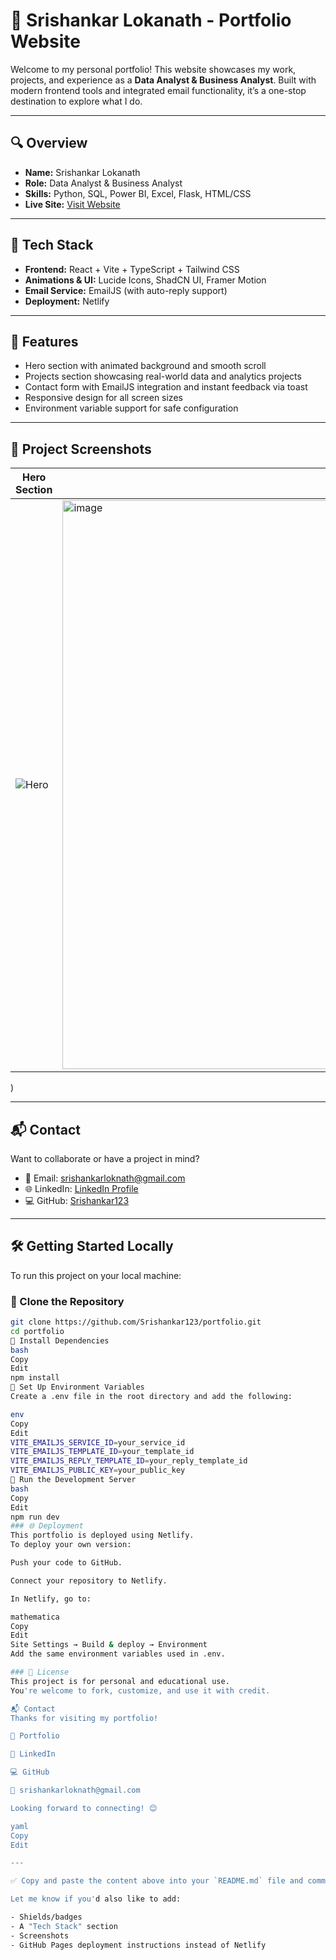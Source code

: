 # 💼 Srishankar Lokanath - Portfolio Website

Welcome to my personal portfolio! This website showcases my work, projects, and experience as a **Data Analyst & Business Analyst**. Built with modern frontend tools and integrated email functionality, it’s a one-stop destination to explore what I do.

---

## 🔍 Overview

- **Name:** Srishankar Lokanath  
- **Role:** Data Analyst & Business Analyst  
- **Skills:** Python, SQL, Power BI, Excel, Flask, HTML/CSS  
- **Live Site:** [Visit Website](https://srishankar.netlify.app/)

---

## 🚀 Tech Stack

- **Frontend:** React + Vite + TypeScript + Tailwind CSS
- **Animations & UI:** Lucide Icons, ShadCN UI, Framer Motion
- **Email Service:** EmailJS (with auto-reply support)
- **Deployment:** Netlify

---

## 📁 Features

- Hero section with animated background and smooth scroll
- Projects section showcasing real-world data and analytics projects
- Contact form with EmailJS integration and instant feedback via toast
- Responsive design for all screen sizes
- Environment variable support for safe configuration

---

## 📸 Project Screenshots

| Hero Section             | Project Showcase           |
|--------------------------|-----------------------------|
| ![Hero](https://i.ibb.co/cKD17Tst/wmremove-transformed-removebg-preview.png) | <img width="1891" height="910" alt="image" src="https://github.com/user-attachments/assets/fd4ba28a-1a32-4efc-b121-d43b6056c326" />
) 

---

## 📬 Contact

Want to collaborate or have a project in mind?

- 📧 Email: [srishankarloknath@gmail.com](mailto:srishankarloknath@gmail.com)
- 🌐 LinkedIn: [LinkedIn Profile](https://www.linkedin.com/in/srishankar-lokanath-99a5b4252/)
- 💻 GitHub: [Srishankar123](https://github.com/Srishankar123)

---

## 🛠️ Getting Started Locally

To run this project on your local machine:

### 🔹 Clone the Repository

```bash
git clone https://github.com/Srishankar123/portfolio.git
cd portfolio
🔹 Install Dependencies
bash
Copy
Edit
npm install
🔹 Set Up Environment Variables
Create a .env file in the root directory and add the following:

env
Copy
Edit
VITE_EMAILJS_SERVICE_ID=your_service_id
VITE_EMAILJS_TEMPLATE_ID=your_template_id
VITE_EMAILJS_REPLY_TEMPLATE_ID=your_reply_template_id
VITE_EMAILJS_PUBLIC_KEY=your_public_key
🔹 Run the Development Server
bash
Copy
Edit
npm run dev
### 🌐 Deployment
This portfolio is deployed using Netlify.
To deploy your own version:

Push your code to GitHub.

Connect your repository to Netlify.

In Netlify, go to:

mathematica
Copy
Edit
Site Settings → Build & deploy → Environment
Add the same environment variables used in .env.

### 📄 License
This project is for personal and educational use.
You're welcome to fork, customize, and use it with credit.

📬 Contact
Thanks for visiting my portfolio!

🔗 Portfolio

💼 LinkedIn

💻 GitHub

📧 srishankarloknath@gmail.com

Looking forward to connecting! 😊

yaml
Copy
Edit

---

✅ Copy and paste the content above into your `README.md` file and commit it to your repo. It will display with proper boxes, code formatting, and structure just like [said7388/developer-portfolio](https://github.com/said7388/developer-portfolio).

Let me know if you'd also like to add:

- Shields/badges
- A "Tech Stack" section
- Screenshots
- GitHub Pages deployment instructions instead of Netlify
